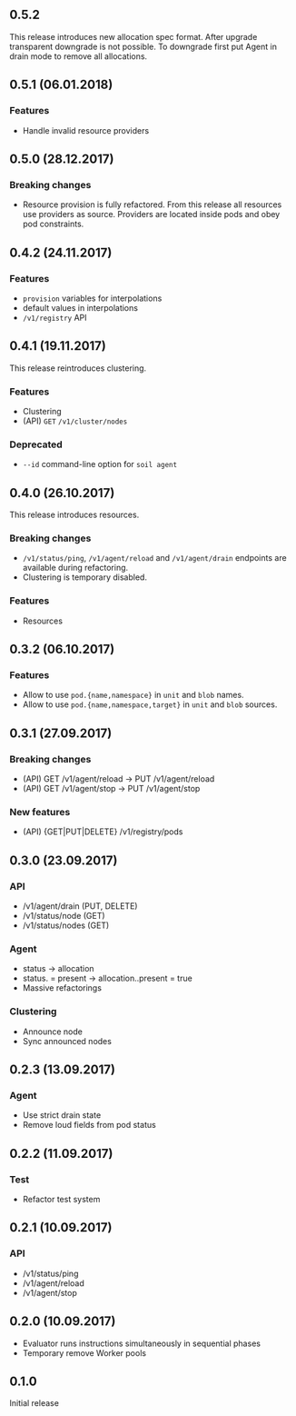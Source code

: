 ## 0.5.2

This release introduces new allocation spec format. After upgrade transparent
downgrade is not possible. To downgrade first put Agent in drain mode to remove
all allocations.

## 0.5.1 (06.01.2018)

### Features

* Handle invalid resource providers

## 0.5.0 (28.12.2017)

### Breaking changes

* Resource provision is fully refactored. From this release all resources use
  providers as source. Providers are located inside pods and obey pod
  constraints.

## 0.4.2 (24.11.2017)

### Features

* `provision` variables for interpolations
* default values in interpolations
* `/v1/registry` API

## 0.4.1 (19.11.2017)

This release reintroduces clustering.

### Features

* Clustering
* (API) `GET` `/v1/cluster/nodes`

### Deprecated

* `--id` command-line option for `soil agent`

## 0.4.0 (26.10.2017)

This release introduces resources.

### Breaking changes

* `/v1/status/ping`, `/v1/agent/reload` and `/v1/agent/drain` endpoints are
  available during refactoring.
* Clustering is temporary disabled.

### Features

* Resources

## 0.3.2 (06.10.2017)

### Features

* Allow to use `pod.{name,namespace}` in `unit` and `blob` names.
* Allow to use `pod.{name,namespace,target}` in `unit` and `blob` sources.

## 0.3.1 (27.09.2017)

### Breaking changes

* (API) GET /v1/agent/reload -> PUT /v1/agent/reload
* (API) GET /v1/agent/stop -> PUT /v1/agent/stop

### New features

* (API) {GET|PUT|DELETE} /v1/registry/pods

## 0.3.0 (23.09.2017)

### API

* /v1/agent/drain (PUT, DELETE)
* /v1/status/node (GET)
* /v1/status/nodes (GET)

### Agent

* status -> allocation
* status.<pod> = present -> allocation.<prod>.present = true
* Massive refactorings

### Clustering

* Announce node
* Sync announced nodes

## 0.2.3 (13.09.2017)

### Agent

* Use strict drain state
* Remove loud fields from pod status

## 0.2.2 (11.09.2017)

### Test

* Refactor test system

## 0.2.1 (10.09.2017)

### API

* /v1/status/ping
* /v1/agent/reload
* /v1/agent/stop

## 0.2.0 (10.09.2017)

* Evaluator runs instructions simultaneously in sequential phases
* Temporary remove Worker pools

## 0.1.0

Initial release
